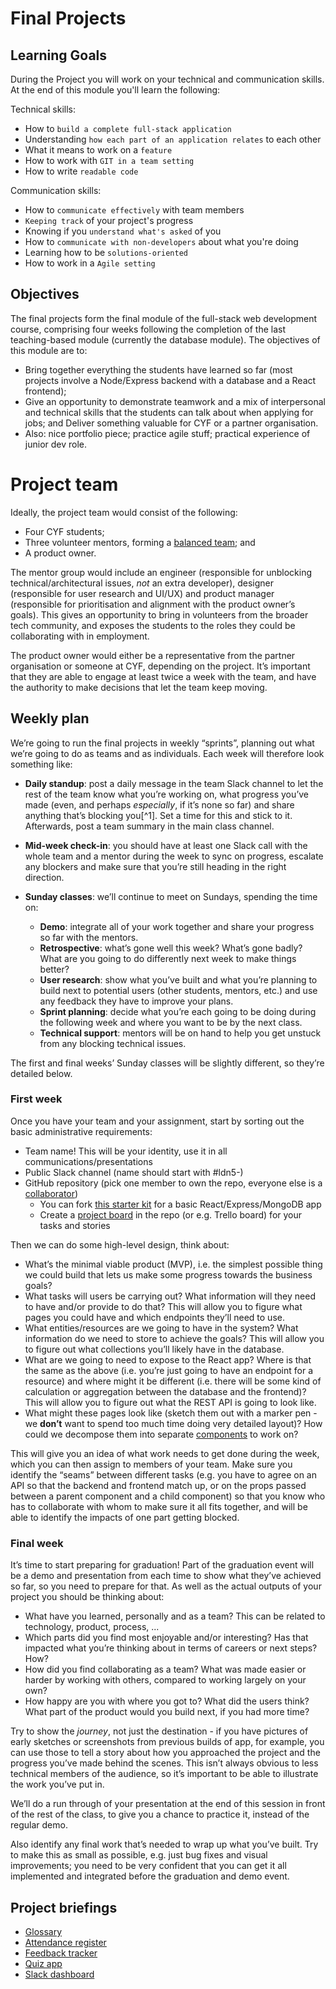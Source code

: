 # Final Projects

## Learning Goals

During the Project you will work on your technical and communication skills. At the end of this module you'll learn the following:

Technical skills:

- How to `build a complete full-stack application`
- Understanding `how each part of an application relates` to each other
- What it means to work on a `feature`
- How to work with `GIT in a team setting`
- How to write `readable code`

Communication skills:

- How to `communicate effectively` with team members
- `Keeping track` of your project's progress
- Knowing if you `understand what's asked` of you
- How to `communicate with non-developers` about what you're doing
- Learning how to be `solutions-oriented`
- How to work in a `Agile setting`

## Objectives

The final projects form the final module of the full-stack web development course, comprising four weeks following the completion of the last teaching-based module (currently the database module). The objectives of this module are to:

- Bring together everything the students have learned so far (most projects involve a Node/Express backend with a database and a React frontend);
- Give an opportunity to demonstrate teamwork and a mix of interpersonal and technical skills that the students can talk about when applying for jobs; and Deliver something valuable for CYF or a partner organisation.
- Also: nice portfolio piece; practice agile stuff; practical experience of junior dev role.

# Project team

Ideally, the project team would consist of the following:

- Four CYF students;
- Three volunteer mentors, forming a [balanced team](https://www.youtube.com/watch?v=Z_Q4Q8rCVpU); and
- A product owner.

The mentor group would include an engineer (responsible for unblocking technical/architectural issues, _not_ an extra developer), designer (responsible for user research and UI/UX) and product manager (responsible for prioritisation and alignment with the product owner’s goals). This gives an opportunity to bring in volunteers from the broader tech community, and exposes the students to the roles they could be collaborating with in employment.

The product owner would either be a representative from the partner organisation or someone at CYF, depending on the project. It’s important that they are able to engage at least twice a week with the team, and have the authority to make decisions that let the team keep moving.

## Weekly plan

We’re going to run the final projects in weekly “sprints”, planning out what we’re going to do as teams and as individuals. Each week will therefore look something like:

- **Daily standup**: post a daily message in the team Slack channel to let the rest of the team know what you’re working on, what progress you’ve made (even, and perhaps _especially_, if it’s none so far) and share anything that’s blocking you[^1]. Set a time for this and stick to it. Afterwards, post a team summary in the main class channel.

- **Mid-week check-in**: you should have at least one Slack call with the whole team and a mentor during the week to sync on progress, escalate any blockers and make sure that you’re still heading in the right direction.
- **Sunday classes**: we’ll continue to meet on Sundays, spending the time on:
  - **Demo**: integrate all of your work together and share your progress so far with the mentors.
  - **Retrospective**: what’s gone well this week? What’s gone badly? What are you going to do differently next week to make things better?
  - **User research**: show what you’ve built and what you’re planning to build next to potential users (other students, mentors, etc.) and use any feedback they have to improve your plans.
  - **Sprint planning**: decide what you’re each going to be doing during the following week and where you want to be by the next class.
  - **Technical support**: mentors will be on hand to help you get unstuck from any blocking technical issues.

The first and final weeks’ Sunday classes will be slightly different, so they’re detailed below.

### First week

Once you have your team and your assignment, start by sorting out the basic administrative requirements:

- Team name! This will be your identity, use it in all communications/presentations
- Public Slack channel (name should start with #ldn5-)
- GitHub repository (pick one member to own the repo, everyone else is a [collaborator](https://help.github.com/en/articles/inviting-collaborators-to-a-personal-repository))
  - You can fork [this starter kit](https://github.com/textbook/starter-kit-cyf) for a basic React/Express/MongoDB app
  - Create a [project board](https://help.github.com/en/articles/about-project-boards) in the repo (or e.g. Trello board) for your tasks and stories

Then we can do some high-level design, think about:

- What’s the minimal viable product (MVP), i.e. the simplest possible thing we could build that lets us make some progress towards the business goals?
- What tasks will users be carrying out? What information will they need to have and/or provide to do that? This will allow you to figure what pages you could have and which endpoints they’ll need to use.
- What entities/resources are we going to have in the system? What information do we need to store to achieve the goals? This will allow you to figure out what collections you’ll likely have in the database.
- What are we going to need to expose to the React app? Where is that the same as the above (i.e. you’re just going to have an endpoint for a resource) and where might it be different (i.e. there will be some kind of calculation or aggregation between the database and the frontend)? This will allow you to figure out what the REST API is going to look like.
- What might these pages look like (sketch them out with a marker pen - we **don’t** want to spend too much time doing very detailed layout)? How could we decompose them into separate [components](https://codeyourfuture.github.io/syllabus-master/react/week-19/lesson.html#what-is-a-component) to work on?

This will give you an idea of what work needs to get done during the week, which you can then assign to members of your team. Make sure you identify the “seams” between different tasks (e.g. you have to agree on an API so that the backend and frontend match up, or on the props passed between a parent component and a child component) so that you know who has to collaborate with whom to make sure it all fits together, and will be able to identify the impacts of one part getting blocked.

### Final week

It’s time to start preparing for graduation! Part of the graduation event will be a demo and presentation from each time to show what they’ve achieved so far, so you need to prepare for that. As well as the actual outputs of your project you should be thinking about:

- What have you learned, personally and as a team? This can be related to technology, product, process, ...
- Which parts did you find most enjoyable and/or interesting? Has that impacted what you’re thinking about in terms of careers or next steps? How?
- How did you find collaborating as a team? What was made easier or harder by working with others, compared to working largely on your own?
- How happy are you with where you got to? What did the users think? What part of the product would you build next, if you had more time?

Try to show the _journey_, not just the destination - if you have pictures of early sketches or screenshots from previous builds of app, for example, you can use those to tell a story about how you approached the project and the progress you’ve made behind the scenes. This isn’t always obvious to less technical members of the audience, so it’s important to be able to illustrate the work you’ve put in.

We’ll do a run through of your presentation at the end of this session in front of the rest of the class, to give you a chance to practice it, instead of the regular demo.

Also identify any final work that’s needed to wrap up what you’ve built. Try to make this as small as possible, e.g. just bug fixes and visual improvements; you need to be very confident that you can get it all implemented and integrated before the graduation and demo event.

## Project briefings

- [Glossary](https://docs.google.com/document/d/1MxlmMCq2ddsLjghlNumG-kMKruglYomirifBfuU_XHU/edit?usp=sharing)
- [Attendance register](https://docs.google.com/document/d/1JWjDJ8c5v06rFFwXBYHT5QoNg8T6gQpyI3mxOgb3JJ0/edit?usp=sharing)
- [Feedback tracker](https://docs.google.com/document/d/1WLsBsTW4MSrsyip1dTUAJHuURuAwer_FXuU7S_vUGlo/edit?usp=sharing)
- [Quiz app](https://docs.google.com/document/d/1jSJLlNmECTCq_wVcDHNxKINOdrLjm7W3S1lU2bYFVr4/edit?usp=sharing)
- [Slack dashboard](https://docs.google.com/document/d/1yy6t-Ri-Ze--ycM1_F7HXQnChXmGc1njezBqYoWbiJ4/edit?usp=sharing)
